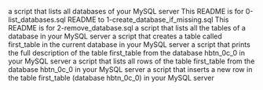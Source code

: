 a script that lists all databases of your MySQL server
This README is for 0-list_databases.sql
README to 1-create_database_if_missing.sql
This README is for 2-remove_database.sql
a script that lists all the tables of a database in your MySQL server
a script that creates a table called first_table in the current database in your MySQL server
a script that prints the full description of the table first_table from the database hbtn_0c_0 in your MySQL server
a script that lists all rows of the table first_table from the database hbtn_0c_0 in your MySQL server
a script that inserts a new row in the table first_table (database hbtn_0c_0) in your MySQL server
